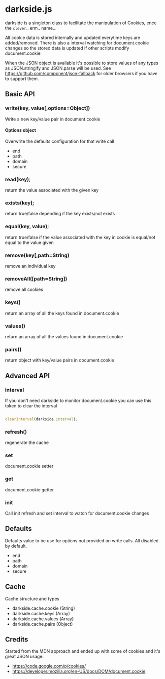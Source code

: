 darkside.js
===========

darkside is a singleton class to facilitate the manipulation of Cookies, ence the `clever`.. erm.. name...

All cookie data is stored internally and updated everytime keys are added/removed. There is also a interval watching for document.cookie changes so the stored data is updated  if other scripts modify document.cookie

When the JSON object is available it's possible to store values of any types as JSON.stringify and JSON.parse will be used.
See https://github.com/component/json-fallback for older browsers if you have to support them.

## Basic API

### write(key, value[,options=Object])

Write a new key/value pair in document.cookie

#### Options object

Overwrite the defaults configuration for that write call

* end
* path
* domain
* secure

### read(key);

return the value associated with the given key

### exists(key);

return true/false depending if the key exists/not exists

### equal(key, value);

return true/false if the value associated with the key in cookie is equal/not equal to the value given

### remove(key[,path=String)

remove an individual key

### removeAll([path=String])

remove all cookies

### keys()

return an array of all the keys found in document.cookie

### values()

return an array of all the values found in document.cookie

### pairs()

return object with key/value pairs in document.cookie

## Advanced API

### interval

If you don't need darkside to monitor document.cookie you can use this token to clear the interval

```javascript 

clearInterval(darkside.interval); 

```

### refresh()

regenerate the cache

### set

document.cookie setter

### get

document.cookie getter

### init

Call init refresh and set interval to watch for document.cookie changes

## Defaults

Defaults value to be use for options not provided on write calls. All disabled by default.

* end
* path
* domain
* secure

## Cache

Cache structure and types

* darkside.cache.cookie (String)
* darkside.cache.keys (Array)
* darkside.cache.values (Array)
* darkside.cache.pairs (Object)

## Credits

Started from the MDN approach and ended up with some of cookies and it's great JSON usage.

* https://code.google.com/p/cookies/
* https://developer.mozilla.org/en-US/docs/DOM/document.cookie